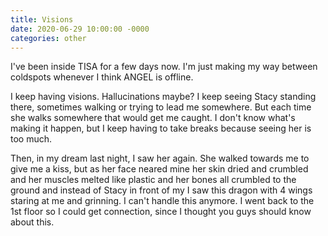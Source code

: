 ```yaml
---
title: Visions
date: 2020-06-29 10:00:00 -0000
categories: other
---
```

I've been inside TISA for a few days now. I'm just making my way between coldspots whenever I think ANGEL is offline.  

I keep having visions. Hallucinations maybe? I keep seeing Stacy standing there, sometimes walking or trying to lead me somewhere. But each time she walks somewhere that would get me caught. I don't know what's making it happen, but I keep having to take breaks because seeing her is too much.  

Then, in my dream last night, I saw her again. She walked towards me to give me a kiss, but as her face neared mine her skin dried and crumbled and her muscles melted like plastic and her bones all crumbled to the ground and instead of Stacy in front of my I saw this dragon with 4 wings staring at me and grinning. I can't handle this anymore. I went back to the 1st floor so I could get connection, since I thought you guys should know about this.
